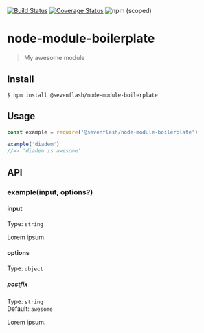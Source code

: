 [![Build Status](https://travis-ci.org/7flash/node-module-boilerplate.svg?branch=master)](https://travis-ci.org/7flash/node-module-boilerplate)
[![Coverage Status](https://coveralls.io/repos/github/7flash/node-module-boilerplate/badge.svg?branch=master)](https://coveralls.io/github/7flash/node-module-boilerplate?branch=master)
![npm (scoped)](https://img.shields.io/npm/v/@sevenflash/node-module-boilerplate)

# node-module-boilerplate

> My awesome module


## Install

```
$ npm install @sevenflash/node-module-boilerplate
```


## Usage

```js
const example = require('@sevenflash/node-module-boilerplate')

example('diadem')
//=> 'diadem is awesome'
```


## API

### example(input, options?)

#### input

Type: `string`

Lorem ipsum.

#### options

Type: `object`

##### postfix

Type: `string`<br>
Default: `awesome`

Lorem ipsum.
